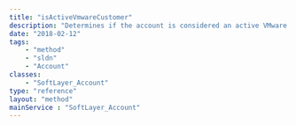 ```yaml
---
title: "isActiveVmwareCustomer"
description: "Determines if the account is considered an active VMware customer and as such eligible to order VMware restricted products. This result is cached for up to 60 seconds. "
date: "2018-02-12"
tags:
    - "method"
    - "sldn"
    - "Account"
classes:
    - "SoftLayer_Account"
type: "reference"
layout: "method"
mainService : "SoftLayer_Account"
---
```

